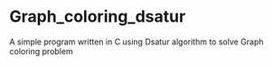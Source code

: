 # Graph_coloring_dsatur
A simple program written in C using Dsatur algorithm to solve Graph coloring problem
